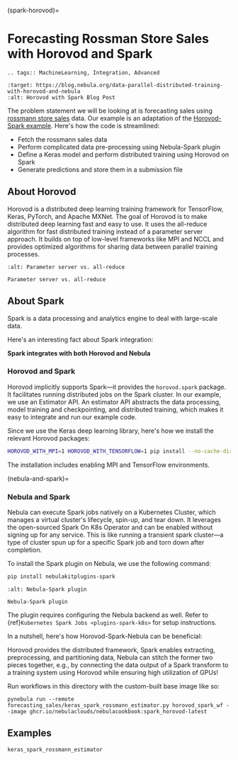 (spark-horovod)=

# Forecasting Rossman Store Sales with Horovod and Spark

```{eval-rst}
.. tags:: MachineLearning, Integration, Advanced
```

```{image} https://img.shields.io/badge/Blog-Horovod%20and%20Spark-blue?style=for-the-badge
:target: https://blog.nebula.org/data-parallel-distributed-training-with-horovod-and-nebula
:alt: Horovod with Spark Blog Post
```

The problem statement we will be looking at is forecasting sales using [rossmann store sales](https://www.kaggle.com/c/rossmann-store-sales) data.
Our example is an adaptation of the [Horovod-Spark example](https://github.com/horovod/horovod/blob/master/examples/spark/keras/keras_spark_rossmann_estimator.py).
Here's how the code is streamlined:

- Fetch the rossmann sales data
- Perform complicated data pre-processing using Nebula-Spark plugin
- Define a Keras model and perform distributed training using Horovod on Spark
- Generate predictions and store them in a submission file

## About Horovod

Horovod is a distributed deep learning training framework for TensorFlow, Keras, PyTorch, and Apache MXNet.
The goal of Horovod is to make distributed deep learning fast and easy to use.
It uses the all-reduce algorithm for fast distributed training instead of a parameter server approach.
It builds on top of low-level frameworks like MPI and NCCL and provides optimized algorithms for sharing data between parallel training processes.

```{figure} https://raw.githubusercontent.com/nebulaclouds/static-resources/main/nebulasnacks/tutorials/horovod/all_reduce.png
:alt: Parameter server vs. all-reduce

Parameter server vs. all-reduce
```

## About Spark

Spark is a data processing and analytics engine to deal with large-scale data.

Here's an interesting fact about Spark integration:

**Spark integrates with both Horovod and Nebula**

### Horovod and Spark

Horovod implicitly supports Spark—it provides the `horovod.spark` package.
It facilitates running distributed jobs on the Spark cluster.
In our example, we use an Estimator API.
An estimator API abstracts the data processing, model training and checkpointing, and distributed training, which makes it easy to integrate and run our example code.

Since we use the Keras deep learning library, here's how we install the relevant Horovod packages:

```bash
HOROVOD_WITH_MPI=1 HOROVOD_WITH_TENSORFLOW=1 pip install --no-cache-dir horovod[spark,tensorflow]==0.22.1
```

The installation includes enabling MPI and TensorFlow environments.

(nebula-and-spark)=

### Nebula and Spark

Nebula can execute Spark jobs natively on a Kubernetes Cluster, which manages a virtual cluster's lifecycle, spin-up, and tear down.
It leverages the open-sourced Spark On K8s Operator and can be enabled without signing up for any service.
This is like running a transient spark cluster—a type of cluster spun up for a specific Spark job and torn down after completion.

To install the Spark plugin on Nebula, we use the following command:

```bash
pip install nebulakitplugins-spark
```

```{figure} https://raw.githubusercontent.com/nebulaclouds/static-resources/main/nebulasnacks/tutorials/horovod/nebula_spark.png
:alt: Nebula-Spark plugin

Nebula-Spark plugin
```

The plugin requires configuring the Nebula backend as well. Refer to {ref}`Kubernetes Spark Jobs <plugins-spark-k8s>` for setup instructions.

In a nutshell, here's how Horovod-Spark-Nebula can be beneficial:

Horovod provides the distributed framework, Spark enables extracting, preprocessing, and partitioning data,
Nebula can stitch the former two pieces together, e.g., by connecting the data output of a Spark transform to a training system using Horovod while ensuring high utilization of GPUs!

Run workflows in this directory with the custom-built base image like so:

```{prompt} bash $
pynebula run --remote forecasting_sales/keras_spark_rossmann_estimator.py horovod_spark_wf --image ghcr.io/nebulaclouds/nebulacookbook:spark_horovod-latest
```

## Examples

```{auto-examples-toc}
keras_spark_rossmann_estimator
```
